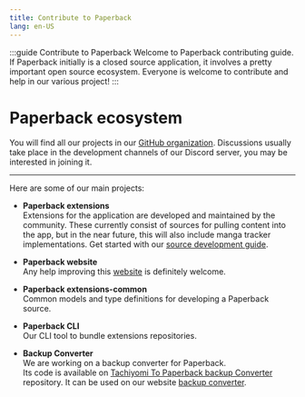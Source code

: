 ```yaml
---
title: Contribute to Paperback
lang: en-US
---
```


:::guide Contribute to Paperback
Welcome to Paperback contributing guide. If Paperback initially is a closed source application, it involves a pretty important open source ecosystem. Everyone is welcome to contribute and help in our various project!
:::

# Paperback ecosystem
You will find all our projects in our [GitHub organization](https://github.com/Paperback-iOS). Discussions usually take place in the development channels of our Discord server, you may be interested in joining it.

---

Here are some of our main projects:

 * **Paperback extensions**  
  Extensions for the application are developed and maintained by the community. These currently consist of sources for pulling content into the app, but in the near future, this will also include manga tracker implementations.
  Get started with our [source development guide](extension-development/).

 * **Paperback website**  
  Any help improving this [website](https://github.com/Paperback-iOS/website/) is definitely welcome.

 * **Paperback extensions-common**  
   Common models and type definitions for developing a Paperback source.

 * **Paperback CLI**  
   Our CLI tool to bundle extensions repositories.

 * **Backup Converter**  
  We are working on a backup converter for Paperback.  
  Its code is available on [Tachiyomi To Paperback backup Converter](https://github.com/Paperback-iOS/Tachiyomi-To-Paperbackup-Converter) repository. It can be used on our website [backup converter](/tools/backup-converter/).
